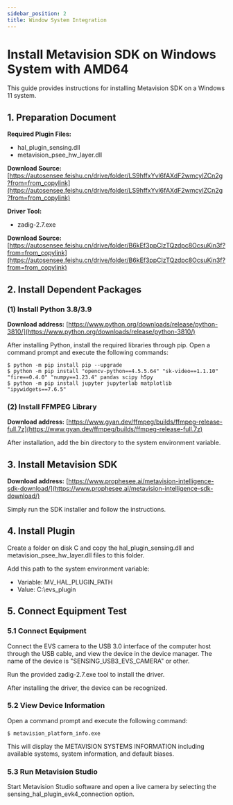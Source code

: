 ```yaml
---
sidebar_position: 2
title: Window System Integration
---
```


# Install Metavision SDK on Windows System with AMD64

This guide provides instructions for installing Metavision SDK on a Windows 11 system.

## 1. Preparation Document

**Required Plugin Files:**
- hal_plugin_sensing.dll 
- metavision_psee_hw_layer.dll

**Download Source:**
[https://autosensee.feishu.cn/drive/folder/LS9hffxYvl6fAXdF2wmcyIZCn2g?from=from_copylink](https://autosensee.feishu.cn/drive/folder/LS9hffxYvl6fAXdF2wmcyIZCn2g?from=from_copylink)

**Driver Tool:**
- zadig-2.7.exe

**Download Source:**
[https://autosensee.feishu.cn/drive/folder/B6kEf3ppClzTQzdpc8OcsuKin3f?from=from_copylink](https://autosensee.feishu.cn/drive/folder/B6kEf3ppClzTQzdpc8OcsuKin3f?from=from_copylink)

## 2. Install Dependent Packages

### (1) Install Python 3.8/3.9

**Download address:** 
[https://www.python.org/downloads/release/python-3810/](https://www.python.org/downloads/release/python-3810/)

After installing Python, install the required libraries through pip. Open a command prompt and execute the following commands:

```
$ python -m pip install pip --upgrade
$ python -m pip install "opencv-python==4.5.5.64" "sk-video==1.1.10" "fire==0.4.0" "numpy==1.23.4" pandas scipy h5py
$ python -m pip install jupyter jupyterlab matplotlib "ipywidgets==7.6.5"
```

### (2) Install FFMPEG Library

**Download address:** 
[https://www.gyan.dev/ffmpeg/builds/ffmpeg-release-full.7z](https://www.gyan.dev/ffmpeg/builds/ffmpeg-release-full.7z)

After installation, add the bin directory to the system environment variable.

## 3. Install Metavision SDK

**Download address:** 
[https://www.prophesee.ai/metavision-intelligence-sdk-download/](https://www.prophesee.ai/metavision-intelligence-sdk-download/)

Simply run the SDK installer and follow the instructions.

## 4. Install Plugin

Create a folder on disk C and copy the hal_plugin_sensing.dll and metavision_psee_hw_layer.dll files to this folder.

Add this path to the system environment variable:
- Variable: MV_HAL_PLUGIN_PATH
- Value: C:\evs_plugin

## 5. Connect Equipment Test

### 5.1 Connect Equipment

Connect the EVS camera to the USB 3.0 interface of the computer host through the USB cable, and view the device in the device manager. The name of the device is "SENSING_USB3_EVS_CAMERA" or other.

Run the provided zadig-2.7.exe tool to install the driver.

After installing the driver, the device can be recognized.

### 5.2 View Device Information

Open a command prompt and execute the following command:

```
$ metavision_platform_info.exe
```

This will display the METAVISION SYSTEMS INFORMATION including available systems, system information, and default biases.

### 5.3 Run Metavision Studio

Start Metavision Studio software and open a live camera by selecting the sensing_hal_plugin_evk4_connection option.

